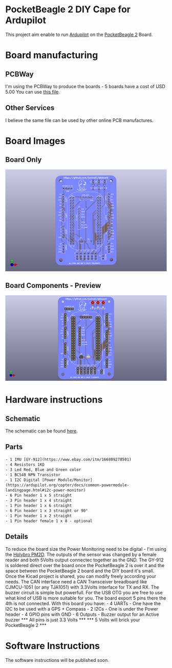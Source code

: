 # PocketBeagle 2 DIY Cape for Ardupilot
This project aim enable to run [Ardupilot](https://ardupilot.org/) on the [PocketBeagle 2](https://www.beagleboard.org/boards/pocketbeagle-2) Board.

# Board manufacturing
## PCBWay
I'm using the PCBWay to produce the boards - 5 boards have a cost of USD 5.00
You can use [this file](Board_Archives_Manufacturing/PocketPilot2.kicad_pcb.zip).

## Other Services
I believe the same file can be used by other online PCB manufactures.

# Board Images
## Board Only
![BOARD ONLY](Images/BoardTop.png)

## Board Components - Preview
![BOARD_PARTS](Images/BoardTopComponentes.png)

# Hardware instructions
## Schematic
The schematic can be found [here](Schematic/PocketPilot2.pdf).

## Parts
	- 1 IMU [GY-912](https://www.ebay.com/itm/166809278501)
	- 4 Resistors 1KΩ
	- 3 Led Red, Blue and Green color 
	- 1 BC548 NPN Transistor
	- 1 I2C Digital [Power Module/Monitor](https://ardupilot.org/copter/docs/common-powermodule-landingpage.html#i2c-power-monitor)
	- 6 Pin header 1 x 5 straight
	- 3 Pin header 1 x 4 straight
	- 1 Pin header 1 x 6 straight
	- 6 Pin header 1 x 3 straight or 90°
	- 1 Pin header 1 x 2 straight
	- 1 Pin header female 1 x 8 - optional

## Details
To reduce the board size the Power Monitoring need to be digital - I'm using the [Holybro PM2D](https://holybro.com/products/pm02d-power-module?srsltid=AfmBOoraJGVR_kFEiSwKRgzMLQZ1dEZXMhWgGvN6DEnkXQVvNgj2pTN2).
The outputs of the sensor was changed by a female reader and both 5Volts output connectec together as the GND.
The GY-912 is soldered direct over the board once the PocketBeagle 2 is over it and the space between the PocketBeagle 2 board and the DIY board it's small.
Once the Kicad project is shared, you can modify freely according your needs.
The CAN interface need a CAN Transceiver breadboard like CJMCU-1051 (or any TJA1051) with 3.3Volts interface for TX and RX.
The buzzer circuit is simple but powerfull.
For the USB OTG you are free to use what kind of USB is more suitable for you. The board export 5 pins there the 4th is not connected.
With this board you have:
	- 4 UARTs - One have the I2C to be used with a GPS + Compass
 	- 2 I2Cs - One is under the Power header
  	- 4 GPIO pins with GND
   	- 6 Outputs
    	- Buzzer output for an Active buzzer
*** All pins is just 3.3 Volts ***
*** 5 Volts will brick your PocketBeagle 2 ***

# Software Instructions
The software instructions will be published soon.

